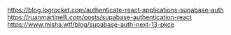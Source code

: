 https://blog.logrocket.com/authenticate-react-applications-supabase-auth
https://ruanmartinelli.com/posts/supabase-authentication-react
https://www.misha.wtf/blog/supabase-auth-next-13-pkce
